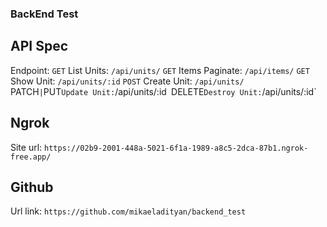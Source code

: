 ### BackEnd Test
## API Spec 

Endpoint: 
`GET` List Units: `/api/units/`
`GET` Items Paginate: `/api/items/`
`GET` Show Unit: `/api/units/:id`
`POST` Create Unit: `/api/units/
`PATCH`|`PUT` Update Unit: `/api/units/:id`
`DELETE` Destroy Unit: `/api/units/:id`

## Ngrok
Site url: ` https://02b9-2001-448a-5021-6f1a-1989-a8c5-2dca-87b1.ngrok-free.app/ `

## Github
Url link: ` https://github.com/mikaeladityan/backend_test `
